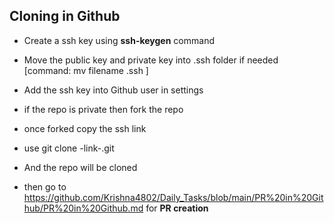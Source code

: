 ## Cloning in Github
* Create a ssh key using **ssh-keygen** command
* Move the public key and private key into .ssh folder if needed [command: mv filename .ssh ]
* Add the ssh key into Github user in settings
* if the repo is private then fork the repo
* once forked copy the ssh link
* use git clone -link-.git
* And the repo will be cloned

* then go to https://github.com/Krishna4802/Daily_Tasks/blob/main/PR%20in%20Github/PR%20in%20Github.md for **PR creation**
